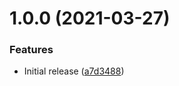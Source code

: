 # 1.0.0 (2021-03-27)


### Features

* Initial release ([a7d3488](https://github.com/andipaetzold/rollup-plugin-checksum/commit/a7d3488c74881a2f280caf27fc9ba4620892e956))
